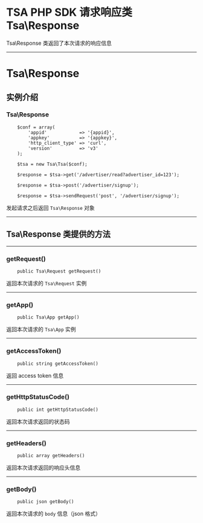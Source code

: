 # TSA PHP SDK 请求响应类 Tsa\Response

Tsa\Response 类返回了本次请求的响应信息

---

# Tsa\Response

## 实例介绍

### Tsa\Response

```
    $conf = array(
        'appid'            => '{appid}',
        'appkey'           => '{appkey}',
        'http_client_type' => 'curl',
        'version'          => 'v3'
    );

    $tsa = new Tsa\Tsa($conf);

    $response = $tsa->get('/advertiser/read?advertiser_id=123');

    $response = $tsa->post('/advertiser/signup');

    $response = $tsa->sendRequest('post', '/advertiser/signup');
```

发起请求之后返回 `Tsa\Response` 对象

---

## Tsa\Response 类提供的方法

---

### getRequest()

```
    public Tsa\Request getRequest()
```

返回本次请求的 `Tsa\Request` 实例

---

### getApp()

```
    public Tsa\App getApp()
```

返回本次请求的 `Tsa\App` 实例

---

### getAccessToken()

```
    public string getAccessToken()
```

返回 access token 信息

---

### getHttpStatusCode()

```
    public int getHttpStatusCode()
```

返回本次请求返回的状态码

---

### getHeaders()

```
    public array getHeaders()
```

返回本次请求返回的响应头信息

---

### getBody()

```
    public json getBody()
```

返回本次请求的 `body` 信息（json 格式）
